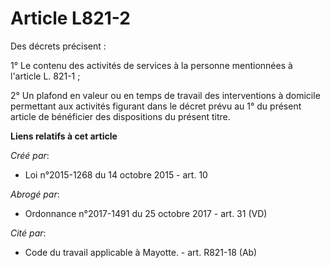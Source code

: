 # Article L821-2

Des décrets précisent : 

1° Le contenu des activités de services à la personne mentionnées à l'article L. 821-1 ; 

2° Un plafond en valeur ou en temps de travail des interventions à domicile permettant aux activités figurant dans le décret
prévu au 1° du présent article de bénéficier des dispositions du présent titre.

**Liens relatifs à cet article**

_Créé par_:

  - Loi n°2015-1268 du 14 octobre 2015 - art. 10

_Abrogé par_:

  - Ordonnance n°2017-1491 du 25 octobre 2017 - art. 31 (VD)

_Cité par_:

  - Code du travail applicable à Mayotte. - art. R821-18 (Ab)
